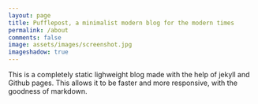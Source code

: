 ```yaml
---
layout: page
title: Pufflepost, a minimalist modern blog for the modern times
permalink: /about
comments: false
image: assets/images/screenshot.jpg
imageshadow: true
---
```


This is a completely static lighweight blog made with the help of jekyll and Github pages.
This allows it to be faster and more responsive, with the goodness of markdown.


